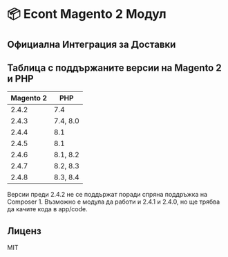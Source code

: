 # 📦 Econt Magento 2 Модул
## Официална Интеграция за Доставки

## Таблица с поддържаните версии на Magento 2 и PHP
| Magento 2| PHP |
|-------------------|-------------------------------------|
| 2.4.2 | 7.4 |
| 2.4.3 | 7.4, 8.0 |
| 2.4.4 | 8.1 |
| 2.4.5 | 8.1 |
| 2.4.6 | 8.1, 8.2| 
| 2.4.7 | 8.2, 8.3 |
| 2.4.8 | 8.3, 8.4 |

Версии преди 2.4.2 не се поддържат поради спряна поддръжка на Composer 1. Възможно е модула да работи и 2.4.1 и 2.4.0, но ще трябва да качите кода в app/code.

## Лиценз

MIT
